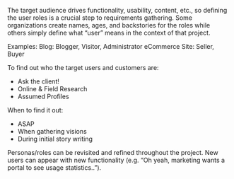 The target audience drives functionality, usability, content, etc., so defining the user roles is a crucial step to requirements gathering. Some organizations create names, ages, and backstories for the roles while others simply define what “user” means in the context of that project.

Examples:
Blog: Blogger, Visitor, Administrator
eCommerce Site: Seller, Buyer

To find out who the target users and customers are:
- Ask the client!
- Online & Field Research
- Assumed Profiles

When to find it out:
- ASAP
- When gathering visions
- During initial story writing

Personas/roles can be revisited and refined throughout the project. 
New users can appear with new functionality (e.g. “Oh yeah, marketing wants a portal to see usage statistics..”).

